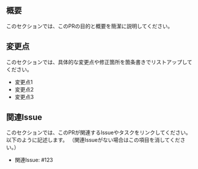 <!-- Template文章は消してください！ -->

## 概要

このセクションでは、このPRの目的と概要を簡潔に説明してください。

## 変更点

このセクションでは、具体的な変更点や修正箇所を箇条書きでリストアップしてください。

- 変更点1
- 変更点2
- 変更点3

## 関連Issue

このセクションでは、このPRが関連するIssueやタスクをリンクしてください。以下のように記述します。
（関連Issueがない場合はこの項目を消してください。）
- 関連Issue: #123
